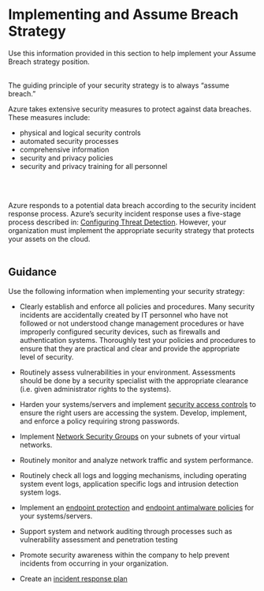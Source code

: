 # Implementing and Assume Breach Strategy
Use this information provided in this section to help implement your Assume Breach strategy position. 
<br />
<br />

The guiding principle of your security strategy is to always “assume breach.” 

Azure takes extensive security measures to protect against data breaches. These measures include:
- physical and logical security controls
- automated security processes
- comprehensive information 
- security and privacy policies
- security and privacy training for all personnel
<br />
<br />

Azure responds to a potential data breach according to the security incident response process. Azure’s security incident response uses a five-stage process described in: [Configuring Threat Detection](4.7-Configuring-Threat-Detection.md). However, your organization must implement the appropriate security strategy that protects your assets on the cloud.
<br />
<br />

## Guidance

Use the following information when implementing your security strategy:

- Clearly establish and enforce all policies and procedures. Many security incidents are accidentally created by IT personnel who have not followed or not understood change management procedures or have improperly configured security devices, such as firewalls and authentication systems. Thoroughly test your policies and procedures to ensure that they are practical and clear and provide the appropriate level of security.

- Routinely assess vulnerabilities in your environment. Assessments should be done by a security specialist with the appropriate clearance (i.e. given administrator rights to the systems).

- Harden your systems/servers and implement [security access controls](https://docs.microsoft.com/en-us/azure/security/azure-security-identity-management-best-practices) to ensure the right users are accessing the system. Develop, implement, and enforce a policy requiring strong passwords. 
  
- Implement [Network Security Groups](https://docs.microsoft.com/en-us/azure/virtual-network/virtual-networks-create-nsg-arm-pportal) on your subnets of your virtual networks. 
- Routinely monitor and analyze network traffic and system performance.
- Routinely check all logs and logging mechanisms, including operating system event logs, application specific logs and intrusion detection system logs. 
- Implement an [endpoint protection](https://docs.microsoft.com/en-us/sccm/protect/deploy-use/endpoint-protection) and [endpoint antimalware policies](https://docs.microsoft.com/en-us/sccm/protect/deploy-use/endpoint-antimalware-policies) for your systems/servers. 
- Support system and network auditing through processes such as vulnerability assessment and penetration testing
- Promote security awareness within the company to help prevent incidents from occurring in your organization.
- Create an [incident response plan](4.6-Incident-Response-Management.md)  
